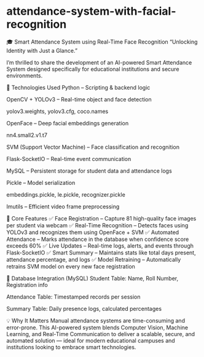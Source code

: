 # attendance-system-with-facial-recognition
🎓 Smart Attendance System using Real-Time Face Recognition
“Unlocking Identity with Just a Glance.”

I’m thrilled to share the development of an AI-powered Smart Attendance System designed specifically for educational institutions and secure environments.

🔧 Technologies Used
Python – Scripting & backend logic

OpenCV + YOLOv3 – Real-time object and face detection

yolov3.weights, yolov3.cfg, coco.names

OpenFace – Deep facial embeddings generation

nn4.small2.v1.t7

SVM (Support Vector Machine) – Face classification and recognition

Flask-SocketIO – Real-time event communication

MySQL – Persistent storage for student data and attendance logs

Pickle – Model serialization

embeddings.pickle, le.pickle, recognizer.pickle

Imutils – Efficient video frame preprocessing

🧠 Core Features
✅ Face Registration – Capture 81 high-quality face images per student via webcam
✅ Real-Time Recognition – Detects faces using YOLOv3 and recognizes them using OpenFace + SVM
✅ Automated Attendance – Marks attendance in the database when confidence score exceeds 60%
✅ Live Updates – Real-time logs, alerts, and events through Flask-SocketIO
✅ Smart Summary – Maintains stats like total days present, attendance percentage, and logs
✅ Model Retraining – Automatically retrains SVM model on every new face registration

📂 Database Integration (MySQL)
Student Table: Name, Roll Number, Registration info

Attendance Table: Timestamped records per session

Summary Table: Daily presence logs, calculated percentages

💡 Why It Matters
Manual attendance systems are time-consuming and error-prone. This AI-powered system blends Computer Vision, Machine Learning, and Real-Time Communication to deliver a scalable, secure, and automated solution — ideal for modern educational campuses and institutions looking to embrace smart technologies.


